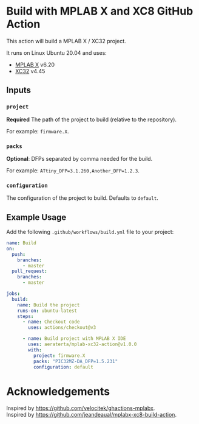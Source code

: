 # Build with MPLAB X and XC8 GitHub Action

This action will build a MPLAB X / XC32 project.

It runs on Linux Ubuntu 20.04 and uses:

* [MPLAB X](https://www.microchip.com/en-us/tools-resources/develop/mplab-x-ide) v6.20
* [XC32](https://www.microchip.com/en-us/tools-resources/develop/mplab-xc-compilers/xc32) v4.45

## Inputs

### `project`

**Required** The path of the project to build (relative to the repository). 

For example: `firmware.X`.

### `packs`

**Optional**: DFPs separated by comma needed for the build.

For example: `ATtiny_DFP=3.1.260,Another_DFP=1.2.3`.

### `configuration`

The configuration of the project to build. Defaults to `default`.

## Example Usage

Add the following `.github/workflows/build.yml` file to your project:

```yaml
name: Build
on:
  push:
    branches:
      - master
  pull_request:
    branches:
      - master

jobs:
  build:
    name: Build the project
    runs-on: ubuntu-latest
    steps:
      - name: Checkout code
        uses: actions/checkout@v3

      - name: Build project with MPLAB X IDE
        uses: aeraterta/mplab-xc32-action@v1.0.0
        with:
          project: firmware.X
          packs: "PIC32MZ-DA_DFP=1.5.231"
          configuration: default

```

# Acknowledgements

Inspired by <https://github.com/velocitek/ghactions-mplabx>.  
Inspired by <https://github.com/jeandeaual/mplabx-xc8-build-action>.
